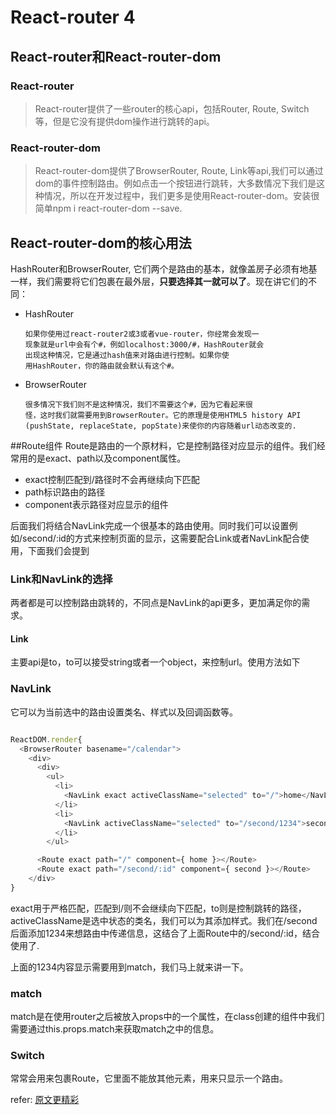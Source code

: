 # React-router 4

## React-router和React-router-dom


### React-router
> React-router提供了一些router的核心api，包括Router, Route, Switch等，但是它没有提供dom操作进行跳转的api。

### React-router-dom
> React-router-dom提供了BrowserRouter, Route, Link等api,我们可以通过dom的事件控制路由。例如点击一个按钮进行跳转，大多数情况下我们是这种情况，所以在开发过程中，我们更多是使用React-router-dom。安装很简单npm i react-router-dom --save.

## React-router-dom的核心用法
HashRouter和BrowserRouter, 它们两个是路由的基本，就像盖房子必须有地基一样，我们需要将它们包裹在最外层，**只要选择其一就可以了**。现在讲它们的不同：

* HashRouter

      如果你使用过react-router2或3或者vue-router，你经常会发现一
      现象就是url中会有个#，例如localhost:3000/#，HashRouter就会
      出现这种情况，它是通过hash值来对路由进行控制。如果你使
      用HashRouter，你的路由就会默认有这个#。



* BrowserRouter

      很多情况下我们则不是这种情况，我们不需要这个#，因为它看起来很
      怪，这时我们就需要用到BrowserRouter。它的原理是使用HTML5 history API (pushState, replaceState, popState)来使你的内容随着url动态改变的.



##Route组件
Route是路由的一个原材料，它是控制路径对应显示的组件。我们经常用的是exact、path以及component属性。

* exact控制匹配到/路径时不会再继续向下匹配
* path标识路由的路径
* component表示路径对应显示的组件

后面我们将结合NavLink完成一个很基本的路由使用。同时我们可以设置例如/second/:id的方式来控制页面的显示，这需要配合Link或者NavLink配合使用，下面我们会提到

### Link和NavLink的选择
两者都是可以控制路由跳转的，不同点是NavLink的api更多，更加满足你的需求。

#### Link
主要api是to，to可以接受string或者一个object，来控制url。使用方法如下

### NavLink
它可以为当前选中的路由设置类名、样式以及回调函数等。

```javascript

ReactDOM.render{
  <BrowserRouter basename="/calendar">
    <div>
      <div>
        <ul>
          <li>
            <NavLink exact activeClassName="selected" to="/">home</NavLink>
          </li>
          <li>
            <NavLink activeClassName="selected" to="/second/1234">second</NavLink>
          </li>
        </ul>

      <Route exact path="/" component={ home }></Route>
      <Route exact path="/second/:id" component={ second }></Route>
    </div>    
}
```
exact用于严格匹配，匹配到/则不会继续向下匹配，to则是控制跳转的路径，activeClassName是选中状态的类名，我们可以为其添加样式。我们在/second后面添加1234来想路由中传递信息，这结合了上面Route中的/second/:id，结合使用了.


上面的1234内容显示需要用到match，我们马上就来讲一下。
### match
match是在使用router之后被放入props中的一个属性，在class创建的组件中我们需要通过this.props.match来获取match之中的信息。


### Switch
 常常会用来包裹Route，它里面不能放其他元素，用来只显示一个路由。

 refer: [原文更精彩](http://react-china.org/t/react-router4/15843)
